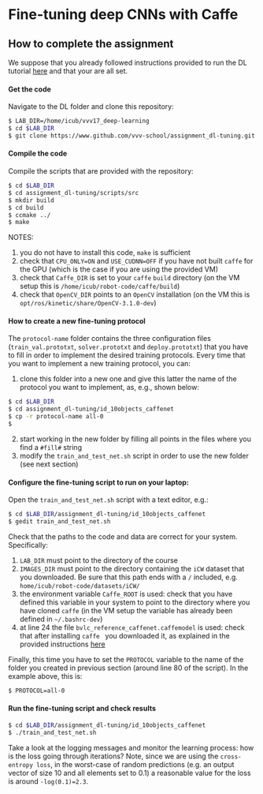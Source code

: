 # Fine-tuning deep CNNs with Caffe

## How to complete the assignment

We suppose that you already followed instructions provided to run the DL tutorial [here](https://github.com/vvv-school/tutorial_dl-tuning) and that your are all set.

#### Get the code

Navigate to the DL folder and clone this repository:

```sh
$ LAB_DIR=/home/icub/vvv17_deep-learning
$ cd $LAB_DIR
$ git clone https://www.github.com/vvv-school/assignment_dl-tuning.git
```

#### Compile the code

Compile the scripts that are provided with the repository:

```sh
$ cd $LAB_DIR
$ cd assignment_dl-tuning/scripts/src
$ mkdir build
$ cd build
$ ccmake ../
$ make
```

NOTES: 

1. you do not have to install this code, `make` is sufficient
2. check that `CPU_ONLY=ON` and `USE_CUDNN=OFF` if you have not built `caffe` for the GPU (which is the case if you are using the provided VM)
3. check that `Caffe_DIR` is set to your `caffe` `build` directory (on the VM setup this is `/home/icub/robot-code/caffe/build`)
4. check that `OpenCV_DIR` points to an `OpenCV` installation (on the VM this is `opt/ros/kinetic/share/OpenCV-3.1.0-dev`) 

#### How to create a new fine-tuning protocol

The `protocol-name` folder contains the three configuration files (`train_val.prototxt`, `solver.prototxt` and `deploy.prototxt`) that you have to fill in order to implement the desired training protocols. 
Every time that you want to implement a new training protocol, you can:

1. clone this folder into a new one and give this latter the name of the protocol you want to implement, as, e.g., shown below:
 
```sh
$ cd $LAB_DIR
$ cd assignment_dl-tuning/id_10objects_caffenet
$ cp -r protocol-name all-0
$ 
```
2. start working in the new folder by filling all points in the files where you find a `#fill#` string
3. modify the `train_and_test_net.sh` script in order to use the new folder (see next section)


#### Configure the fine-tuning script to run on your laptop:

Open the `train_and_test_net.sh` script with a text editor, e.g.:

```sh
$ cd $LAB_DIR/assignment_dl-tuning/id_10objects_caffenet
$ gedit train_and_test_net.sh
```

Check that the paths to the code and data are correct for your system. Specifically:

1. `LAB_DIR` must point to the directory of the course
2. `IMAGES_DIR` must point to the directory containing the `iCW` dataset that you downloaded. Be sure that this path ends with a `/` included, e.g. `home/icub/robot-code/datasets/iCW/`
3. the environment variable `Caffe_ROOT` is used: check that you have defined this variable in your system to point to the directory where you have cloned `caffe` (in the VM setup the variable has already been defined in `~/.bashrc-dev`)
4. at line 24 the file `bvlc_reference_caffenet.caffemodel` is used: check that after installing `caffe	` you downloaded it, as explained in the provided instructions [here](https://github.com/vvv-school/vvv-school.github.io/blob/master/instructions/how-to-prepare-your-system.md#install-caffe)

Finally, this time you have to set the `PROTOCOL` variable to the name of the folder you created in previous section (around line 80 of the script). In the example above, this is:

```sh
$ PROTOCOL=all-0
```

#### Run the fine-tuning script and check results

```sh
$ cd $LAB_DIR/assignment_dl-tuning/id_10objects_caffenet
$ ./train_and_test_net.sh
```

Take a look at the logging messages and monitor the learning process: how is the loss going through iterations? Note, since we are using the `cross-entropy loss`, in the worst-case of random predictions (e.g. an output vector of size 10 and all elements set to 0.1) a reasonable value for the loss is around `-log(0.1)=2.3`.  